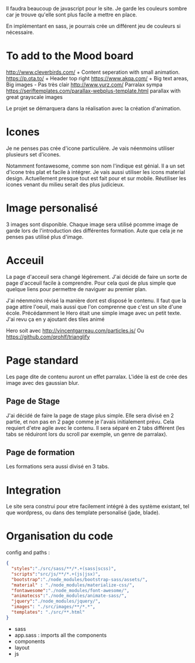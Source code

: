 Il faudra beaucoup de javascript pour le site.
Je garde les couleurs sombre car je trouve qu'elle sont plus facile a mettre en place.

En implémentant en sass, je pourrais crée un différent jeu de couleurs si nécessaire.

# To add to the Mood board

http://www.cleverbirds.com/ + Content seperation with small animation.
https://p.ota.to/ + Header top right
https://www.akqa.com/ + Big text areas, Big images - Pas très clair
http://www.yurz.com/ Parralax sympa
https://seriftemplates.com/parallax-webplus-template.html parallax with great grayscale images


Le projet se démarquera dans la réalisation avec la création d'animation.

# Icones

Je ne penses pas crée d'icone particulière. Je vais néenmoins utiliser plusieurs set d'icones.

Notamment fontawesome, comme son nom l'indique est génial. Il a un set d'icone très plat et facile à intégrer.
Je vais aussi utiliser les icons material design. Actuellement presque tout est fait pour et sur mobile. Réutiliser les icones venant du milieu serait des plus judicieux.

# Image personalisé

3 images sont disponible. Chaque image sera utilisé pcomme image de garde lors de l'introduction des différentes formation. Aute que cela je ne penses pas utilisé plus d'image.

# Acceuil

La page d'acceuil sera changé légérement. J'ai décidé de faire un sorte de page d'acceuil facile à comprendre.
Pour cela quoi de plus simple que quelque liens pour permettre de naviguer au premier plan.

J'ai néenmoins révisé la manière dont est disposé le contenu. Il faut que la page attire l'oeuil, mais aussi que l'on comprenne que c'est un site d'une école.
Précédamment le Hero était une simple image avec un petit texte. J'ai revu ça en y ajoutant des tiles animé

Hero soit avec http://vincentgarreau.com/particles.js/
Ou https://github.com/qrohlf/trianglify

# Page standard

Les page dite de contenu auront un effet parralax. L'idée là est de crée des image avec des gaussian blur.

## Page de Stage

J'ai décidé de faire la page de stage plus simple. Elle sera divisé en 2 partie, et non pas en 2 page comme je l'avais initialement prévu.
Cela requiert d'etre agile avec le contenu. Il sera séparé en 2 tabs différent (les tabs se réduiront lors du scroll par exemple, un genre de parralax).

## Page de formation

Les formations sera aussi divisé en 3 tabs.

# Integration

Le site sera construi pour etre facilement intégré à des système existant, tel que wordpress, ou dans des template personalisé (jade, blade).

# Organisation du code

config and paths :
```json
{
  "styles":"./src/sass/**/*.+(sass|scss)",
  "scripts":"src/js/**/*.+(js|jsx)",
  "bootstrap":"./node_modules/bootstrap-sass/assets/",
  "material" : "./node_modules/materialize-css/",
  "fontawesome":"./node_modules/font-awesome/",
  "animatecss":"./node_modules/animate-sass/",
  "jquery":"./node_modules/jquery/",
  "images": "./src/images/**/*.*",
  "templates": "./src/**.html"
}
```


 - sass
  - app.sass : imports all the components
  - components
  - layout
- js
